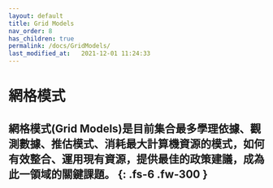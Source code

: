 ```yaml
---
layout: default
title: Grid Models
nav_order: 8
has_children: true
permalink: /docs/GridModels/
last_modified_at:   2021-12-01 11:24:33
---
```


# 網格模式

網格模式(Grid Models)是目前集合最多學理依據、觀測數據、推估模式、消耗最大計算機資源的模式，如何有效整合、運用現有資源，提供最佳的政策建議，成為此一領域的關鍵課題。
{: .fs-6 .fw-300 }
---


